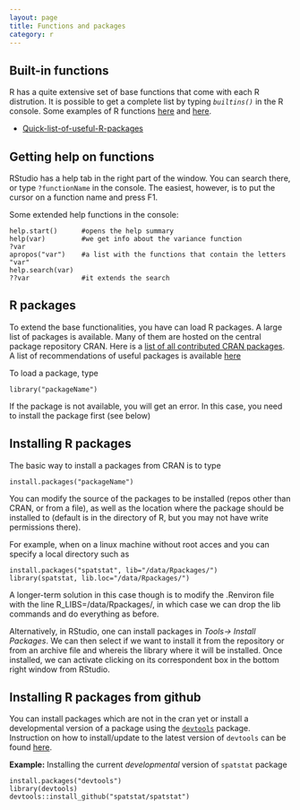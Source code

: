 ```yaml
---
layout: page
title: Functions and packages
category: r
---
```



## Built-in functions

R has a quite extensive set of base functions that come with each R distrution. It is possible to get a complete list by typing <i>`builtins()`</i> in the R console. Some examples of R functions [here](http://www.sr.bham.ac.uk/~ajrs/R/r-function_list.html) and [here](http://www.statmethods.net/management/functions.html).

* [Quick-list-of-useful-R-packages](https://support.rstudio.com/hc/en-us/articles/201057987-Quick-list-of-useful-R-packages)

## Getting help on functions

RStudio has a help tab in the right part of the window. You can search there, or type `?functionName` in the console. The easiest, however, is to put the cursor on a function name and press F1. 

Some extended help functions in the console:

```{r}
help.start()      #opens the help summary
help(var)         #we get info about the variance function
?var
apropos("var")    #a list with the functions that contain the letters "var"
help.search(var)
??var             #it extends the search 
```


## R packages

To extend the base functionalities, you have can load R packages. A large list of packages is available. Many of them are hosted on the central package repository CRAN. Here is a [list of all contributed CRAN packages](https://cran.r-project.org/web/packages/). A list of recommendations of useful packages is available [here](https://support.rstudio.com/hc/en-us/articles/201057987-Quick-list-of-useful-R-packages)

To load a package, type 

```{r}
library("packageName")
```

If the package is not available, you will get an error. In this case, you need to install the package first (see below)

## Installing R packages

The basic way to install a packages from CRAN is to type 

```{r}
install.packages("packageName")
```

You can modify the source of the packages to be installed (repos other than CRAN, or from a file), as well as the location where the package should be installed to (default is in the directory of R, but you may not have write permissions there). 

For example, when on a linux machine without root acces and you can specify a local directory such as

```{r}
install.packages("spatstat", lib="/data/Rpackages/")
library(spatstat, lib.loc="/data/Rpackages/")
```

A longer-term solution in this case though is to modify the .Renviron file with the line R_LIBS=/data/Rpackages/, in which case we can drop the lib commands and do everything as before.

Alternatively, in RStudio, one can install packages in <i>Tools-> Install Packages</i>. We can then select if we want to install it from the repository or from an archive file and whereis the library where it will be installed. Once installed, we can activate clicking on its correspondent box in the bottom right window from RStudio.

## Installing R packages from github

You can install packages which are not in the cran yet or install a developmental version of a package using the [`devtools`](https://github.com/hadley/) package. Instruction on how to install/update to the latest version of `devtools` can be found [here](https://github.com/hadley/devtools#updating-to-the-latest-version-of-devtools).

**Example:**  Installing the current *developmental* version of `spatstat` package
```{r}
install.packages("devtools")
library(devtools)
devtools::install_github("spatstat/spatstat")
```
